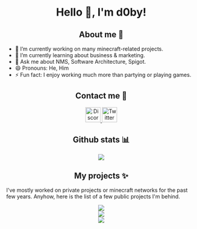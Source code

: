 <h1 align="center">Hello 👋, I'm d0by!</h2>

<h2 align="center">About me 🧑</h2>

- 🔭 I’m currently working on many minecraft-related projects.
- 🌱 I’m currently learning about business & marketing.
- 💬 Ask me about NMS, Software Architecture, Spigot.
- 😄 Pronouns: He, Him
- ⚡ Fun fact: I enjoy working much more than partying or playing games. 

<h2 align="center">Contact me 🤝</h2>

<p align="center">
  <a href="https://discordapp.com/users/694200539751251998">
    <img alt="Discord" width="40px" src="https://cdn3.iconfinder.com/data/icons/social-network-flat-3/100/Discord-256.png" />
  </a>
  <a href="https://twitter.com/d0by1">
    <img alt="Twitter" width="40px" src="https://cdn2.iconfinder.com/data/icons/metro-uinvert-dock/256/Twitter_NEW.png" />
  </a>
</p>

<h2 align="center">Github stats 📊</h2>

<div align="center">
  <img src="https://github-readme-stats.vercel.app/api?username=d0by1&show_icons=true&hide_border=true&count_private=true&theme=tokyonight" />
</div>

<h2 align="center">My projects ✨</h2>

I've mostly worked on private projects or minecraft networks for the past few years. Anyhow, here is the list of a few public projects I'm behind.  

<div align="center">
  <a href="https://github.com/decentsoftware-eu/decentholograms">
    <img src="https://github-readme-stats.vercel.app/api/pin/?username=decentsoftware-eu&repo=decentholograms&theme=tokyonight&hide_border=true" />
  </a>
  <br>
  <a href="https://github.com/decentsoftware-eu/decentholograms3">
    <img src="https://github-readme-stats.vercel.app/api/pin/?username=decentsoftware-eu&repo=decentholograms3&theme=tokyonight&hide_border=true" />
  </a>
  <br>
  <a href="https://github.com/decentsoftware-eu/decentmenus">
    <img src="https://github-readme-stats.vercel.app/api/pin/?username=decentsoftware-eu&repo=decentmenus&theme=tokyonight&hide_border=true" />
  </a>
</div>

